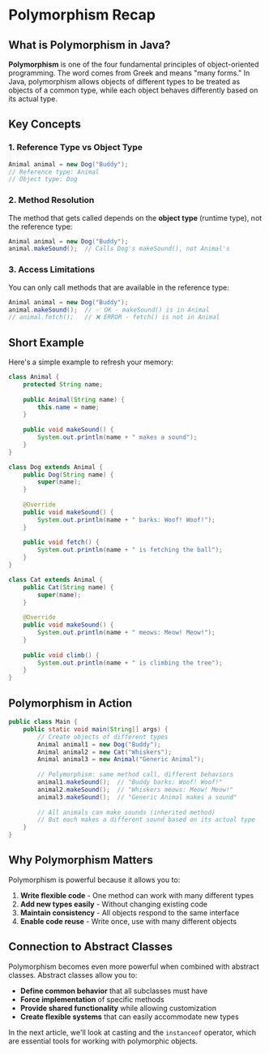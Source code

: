 # Polymorphism Recap

## What is Polymorphism in Java?

**Polymorphism** is one of the four fundamental principles of object-oriented programming. The word comes from Greek and means "many forms." In Java, polymorphism allows objects of different types to be treated as objects of a common type, while each object behaves differently based on its actual type.

## Key Concepts

### 1. **Reference Type vs Object Type**
```java
Animal animal = new Dog("Buddy");
// Reference type: Animal
// Object type: Dog
```

### 2. **Method Resolution**
The method that gets called depends on the **object type** (runtime type), not the reference type:

```java
Animal animal = new Dog("Buddy");
animal.makeSound();  // Calls Dog's makeSound(), not Animal's
```

### 3. **Access Limitations**
You can only call methods that are available in the reference type:

```java
Animal animal = new Dog("Buddy");
animal.makeSound();  // ✅ OK - makeSound() is in Animal
// animal.fetch();   // ❌ ERROR - fetch() is not in Animal
```

## Short Example

Here's a simple example to refresh your memory:

```java
class Animal {
    protected String name;
    
    public Animal(String name) {
        this.name = name;
    }
    
    public void makeSound() {
        System.out.println(name + " makes a sound");
    }
}

class Dog extends Animal {
    public Dog(String name) {
        super(name);
    }
    
    @Override
    public void makeSound() {
        System.out.println(name + " barks: Woof! Woof!");
    }
    
    public void fetch() {
        System.out.println(name + " is fetching the ball");
    }
}

class Cat extends Animal {
    public Cat(String name) {
        super(name);
    }
    
    @Override
    public void makeSound() {
        System.out.println(name + " meows: Meow! Meow!");
    }
    
    public void climb() {
        System.out.println(name + " is climbing the tree");
    }
}
```

## Polymorphism in Action

```java
public class Main {
    public static void main(String[] args) {
        // Create objects of different types
        Animal animal1 = new Dog("Buddy");
        Animal animal2 = new Cat("Whiskers");
        Animal animal3 = new Animal("Generic Animal");
        
        // Polymorphism: same method call, different behaviors
        animal1.makeSound();  // "Buddy barks: Woof! Woof!"
        animal2.makeSound();  // "Whiskers meows: Meow! Meow!"
        animal3.makeSound();  // "Generic Animal makes a sound"
        
        // All animals can make sounds (inherited method)
        // But each makes a different sound based on its actual type
    }
}
```

## Why Polymorphism Matters

Polymorphism is powerful because it allows you to:

1. **Write flexible code** - One method can work with many different types
2. **Add new types easily** - Without changing existing code
3. **Maintain consistency** - All objects respond to the same interface
4. **Enable code reuse** - Write once, use with many different objects

## Connection to Abstract Classes

Polymorphism becomes even more powerful when combined with abstract classes. Abstract classes allow you to:

- **Define common behavior** that all subclasses must have
- **Force implementation** of specific methods
- **Provide shared functionality** while allowing customization
- **Create flexible systems** that can easily accommodate new types

In the next article, we'll look at casting and the `instanceof` operator, which are essential tools for working with polymorphic objects.
